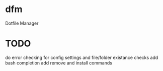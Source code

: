 # dfm
Dotfile Manager

# TODO
do error checking for config settings and file/folder existance checks
add bash completion
add remove and install commands
